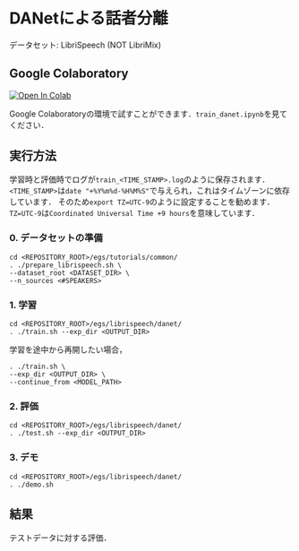 # DANetによる話者分離
データセット: LibriSpeech (NOT LibriMix)

## Google Colaboratory
[![Open In Colab](https://colab.research.google.com/assets/colab-badge.svg)](https://colab.research.google.com/github/tky823/DNN-based_source_separation/blob/main/egs/tutorials/danet/train_danet.ipynb)

Google Colaboratoryの環境で試すことができます．`train_danet.ipynb`を見てください．

## 実行方法
学習時と評価時でログが`train_<TIME_STAMP>.log`のように保存されます．
`<TIME_STAMP>`は`date "+%Y%m%d-%H%M%S"`で与えられ，これはタイムゾーンに依存しています．
そのため`export TZ=UTC-9`のように設定することを勧めます．
`TZ=UTC-9`は`Coordinated Universal Time +9 hours`を意味しています．

### 0. データセットの準備
```
cd <REPOSITORY_ROOT>/egs/tutorials/common/
. ./prepare_librispeech.sh \
--dataset_root <DATASET_DIR> \
--n_sources <#SPEAKERS>
```

### 1. 学習
```
cd <REPOSITORY_ROOT>/egs/librispeech/danet/
. ./train.sh --exp_dir <OUTPUT_DIR>
```

学習を途中から再開したい場合，
```
. ./train.sh \
--exp_dir <OUTPUT_DIR> \
--continue_from <MODEL_PATH>
```

### 2. 評価
```
cd <REPOSITORY_ROOT>/egs/librispeech/danet/
. ./test.sh --exp_dir <OUTPUT_DIR>
```

### 3. デモ
```
cd <REPOSITORY_ROOT>/egs/librispeech/danet/
. ./demo.sh
```

## 結果
テストデータに対する評価．
